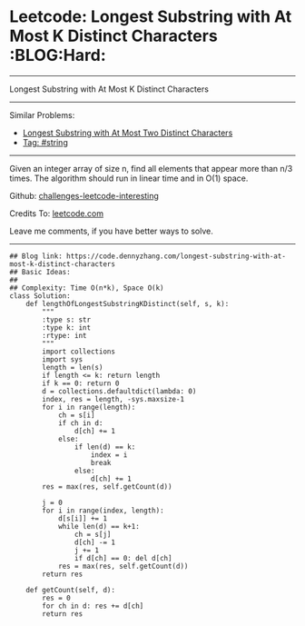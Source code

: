 # Leetcode: Longest Substring with At Most K Distinct Characters     :BLOG:Hard:


---

Longest Substring with At Most K Distinct Characters  

---

Similar Problems:  
-   [Longest Substring with At Most Two Distinct Characters](https://code.dennyzhang.com/longest-substring-with-at-most-two-distinct-characters)
-   [Tag: #string](https://code.dennyzhang.com/tag/string)

---

Given an integer array of size n, find all elements that appear more than n/3 times. The algorithm should run in linear time and in O(1) space.  

Github: [challenges-leetcode-interesting](https://github.com/DennyZhang/challenges-leetcode-interesting/tree/master/longest-substring-with-at-most-k-distinct-characters)  

Credits To: [leetcode.com](https://leetcode.com/problems/longest-substring-with-at-most-k-distinct-characters/description/)  

Leave me comments, if you have better ways to solve.  

---

    ## Blog link: https://code.dennyzhang.com/longest-substring-with-at-most-k-distinct-characters
    ## Basic Ideas:
    ##
    ## Complexity: Time O(n*k), Space O(k)
    class Solution:
        def lengthOfLongestSubstringKDistinct(self, s, k):
            """
            :type s: str
            :type k: int
            :rtype: int
            """
            import collections
            import sys
            length = len(s)
            if length <= k: return length
            if k == 0: return 0
            d = collections.defaultdict(lambda: 0)
            index, res = length, -sys.maxsize-1
            for i in range(length):
                ch = s[i]
                if ch in d:
                    d[ch] += 1
                else:
                    if len(d) == k:
                        index = i
                        break
                    else:
                        d[ch] += 1
            res = max(res, self.getCount(d))
    
            j = 0
            for i in range(index, length):
                d[s[i]] += 1
                while len(d) == k+1:
                    ch = s[j]
                    d[ch] -= 1
                    j += 1
                    if d[ch] == 0: del d[ch]
                res = max(res, self.getCount(d))
            return res
    
        def getCount(self, d):
            res = 0
            for ch in d: res += d[ch]
            return res